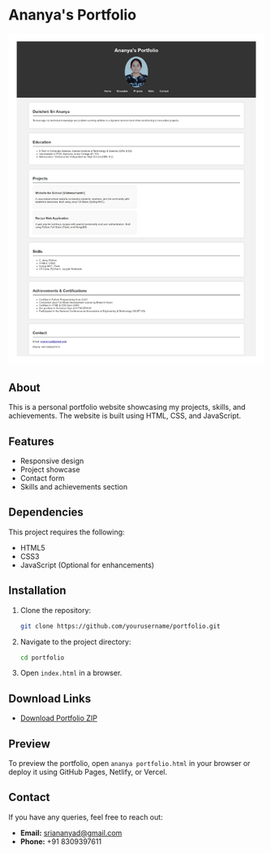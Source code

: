 # Ananya's Portfolio

![Portfolio Preview](portfolio_img.jpg)

## About
This is a personal portfolio website showcasing my projects, skills, and achievements. The website is built using HTML, CSS, and JavaScript.

## Features
- Responsive design
- Project showcase
- Contact form
- Skills and achievements section

## Dependencies
This project requires the following:
- HTML5
- CSS3
- JavaScript (Optional for enhancements)

## Installation
1. Clone the repository:
   ```sh
   git clone https://github.com/yourusername/portfolio.git
   ```
2. Navigate to the project directory:
   ```sh
   cd portfolio
   ```
3. Open `index.html` in a browser.

## Download Links
- [Download Portfolio ZIP](https://github.com/yourusername/portfolio/archive/refs/heads/main.zip)

## Preview
To preview the portfolio, open `ananya portfolio.html` in your browser or deploy it using GitHub Pages, Netlify, or Vercel.

## Contact
If you have any queries, feel free to reach out:
- **Email:** [sriananyad@gmail.com](mailto:sriananyad@gmail.com)
- **Phone:** +91 8309397611
